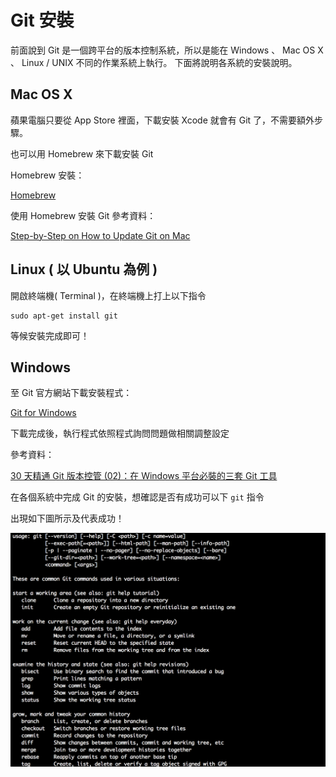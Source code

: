 # Git 安裝

前面說到 Git 是一個跨平台的版本控制系統，所以是能在 Windows 、 Mac OS X 、 Linux / UNIX 不同的作業系統上執行。
下面將說明各系統的安裝說明。

## Mac OS X

蘋果電腦只要從 App Store 裡面，下載安裝 Xcode 就會有 Git 了，不需要額外步驟。

也可以用 Homebrew 來下載安裝 Git

Homebrew 安裝：

[Homebrew](http://brew.sh/)

使用 Homebrew 安裝 Git 參考資料：

[Step-by-Step on How to Update Git on Mac](http://michaelcrump.net/step-by-step-how-to-update-git/)


## Linux ( 以 Ubuntu 為例 )

開啟終端機( Terminal )，在終端機上打上以下指令

```
sudo apt-get install git
```

等候安裝完成即可！

## Windows

至 Git 官方網站下載安裝程式：

[Git for Windows](https://git-scm.com/downloads)

下載完成後，執行程式依照程式詢問問題做相關調整設定

參考資料：

[30 天精通 Git 版本控管 (02)：在 Windows 平台必裝的三套 Git 工具](http://ithelp.ithome.com.tw/articles/10132333)

在各個系統中完成 Git 的安裝，想確認是否有成功可以下 `git` 指令

出現如下圖所示及代表成功！

![git01](/images/git01.png)
